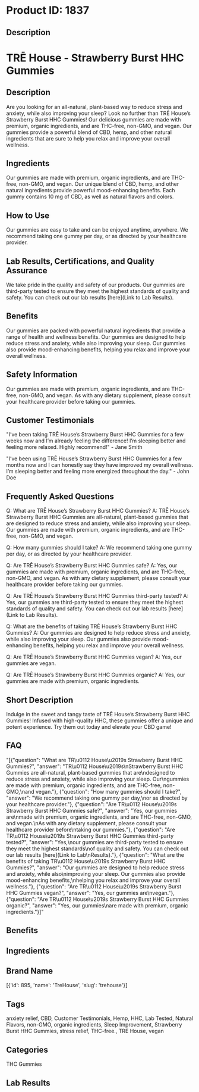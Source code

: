 # Product ID: 1837
## Description
<h1>TRĒ House - Strawberry Burst HHC Gummies</h1>
<h2>Description</h2>
<p>Are you looking for an all-natural, plant-based way to reduce stress and anxiety, while also improving your sleep? Look no further than TRĒ House’s Strawberry Burst HHC Gummies! Our delicious gummies are made with premium, organic ingredients, and are THC-free, non-GMO, and vegan. Our gummies provide a powerful blend of CBD, hemp, and other natural ingredients that are sure to help you relax and improve your overall wellness.</p>
<h2>Ingredients</h2>
<p>Our gummies are made with premium, organic ingredients, and are THC-free, non-GMO, and vegan. Our unique blend of CBD, hemp, and other natural ingredients provide powerful mood-enhancing benefits. Each gummy contains 10 mg of CBD, as well as natural flavors and colors.</p>
<h2>How to Use</h2>
<p>Our gummies are easy to take and can be enjoyed anytime, anywhere. We recommend taking one gummy per day, or as directed by your healthcare provider.</p>
<h2>Lab Results, Certifications, and Quality Assurance</h2>
<p>We take pride in the quality and safety of our products. Our gummies are third-party tested to ensure they meet the highest standards of quality and safety. You can check out our lab results [here](Link to Lab Results).</p>
<h2>Benefits</h2>
<p>Our gummies are packed with powerful natural ingredients that provide a range of health and wellness benefits. Our gummies are designed to help reduce stress and anxiety, while also improving your sleep. Our gummies also provide mood-enhancing benefits, helping you relax and improve your overall wellness.</p>
<h2>Safety Information</h2>
<p>Our gummies are made with premium, organic ingredients, and are THC-free, non-GMO, and vegan. As with any dietary supplement, please consult your healthcare provider before taking our gummies.</p>
<h2>Customer Testimonials</h2>
<p>"I’ve been taking TRĒ House’s Strawberry Burst HHC Gummies for a few weeks now and I’m already feeling the difference! I’m sleeping better and feeling more relaxed. Highly recommend!" - Jane Smith</p>
<p>"I’ve been using TRĒ House’s Strawberry Burst HHC Gummies for a few months now and I can honestly say they have improved my overall wellness. I’m sleeping better and feeling more energized throughout the day." - John Doe</p>
<h2>Frequently Asked Questions</h2>
<p>Q: What are TRĒ House’s Strawberry Burst HHC Gummies? A: TRĒ House’s Strawberry Burst HHC Gummies are all-natural, plant-based gummies that are designed to reduce stress and anxiety, while also improving your sleep. Our gummies are made with premium, organic ingredients, and are THC-free, non-GMO, and vegan.</p>
<p>Q: How many gummies should I take? A: We recommend taking one gummy per day, or as directed by your healthcare provider.</p>
<p>Q: Are TRĒ House’s Strawberry Burst HHC Gummies safe? A: Yes, our gummies are made with premium, organic ingredients, and are THC-free, non-GMO, and vegan. As with any dietary supplement, please consult your healthcare provider before taking our gummies.</p>
<p>Q: Are TRĒ House’s Strawberry Burst HHC Gummies third-party tested? A: Yes, our gummies are third-party tested to ensure they meet the highest standards of quality and safety. You can check out our lab results [here](Link to Lab Results).</p>
<p>Q: What are the benefits of taking TRĒ House’s Strawberry Burst HHC Gummies? A: Our gummies are designed to help reduce stress and anxiety, while also improving your sleep. Our gummies also provide mood-enhancing benefits, helping you relax and improve your overall wellness.</p>
<p>Q: Are TRĒ House’s Strawberry Burst HHC Gummies vegan? A: Yes, our gummies are vegan.</p>
<p>Q: Are TRĒ House’s Strawberry Burst HHC Gummies organic? A: Yes, our gummies are made with premium, organic ingredients.</p>

## Short Description
<p>Indulge in the sweet and tangy taste of TRĒ House&#8217;s Strawberry Burst HHC Gummies! Infused with high-quality HHC, these gummies offer a unique and potent experience. Try them out today and elevate your CBD game!</p>

## FAQ
"[{\"question\": \"What are TR\\u0112 House\\u2019s Strawberry Burst HHC Gummies?\", \"answer\": \"TR\\u0112 House\\u2019s\\nStrawberry Burst HHC Gummies are all-natural, plant-based gummies that are\\ndesigned to reduce stress and anxiety, while also improving your sleep. Our\\ngummies are made with premium, organic ingredients, and are THC-free, non-GMO,\\nand vegan.\"}, {\"question\": \"How many gummies should I take?\", \"answer\": \"We recommend taking one gummy per day,\\nor as directed by your healthcare provider.\"}, {\"question\": \"Are TR\\u0112 House\\u2019s Strawberry Burst HHC Gummies safe?\", \"answer\": \"Yes, our gummies are\\nmade with premium, organic ingredients, and are THC-free, non-GMO, and vegan.\\nAs with any dietary supplement, please consult your healthcare provider before\\ntaking our gummies.\"}, {\"question\": \"Are TR\\u0112 House\\u2019s Strawberry Burst HHC Gummies third-party tested?\", \"answer\": \"Yes,\\nour gummies are third-party tested to ensure they meet the highest standards\\nof quality and safety. You can check out our lab results [here](Link to Lab\\nResults).\"}, {\"question\": \"What are the benefits of taking TR\\u0112 House\\u2019s Strawberry Burst HHC Gummies?\", \"answer\": \"Our gummies are designed to help reduce stress and anxiety, while also\\nimproving your sleep. Our gummies also provide mood-enhancing benefits,\\nhelping you relax and improve your overall wellness.\"}, {\"question\": \"Are TR\\u0112 House\\u2019s Strawberry Burst HHC Gummies vegan?\", \"answer\": \"Yes, our gummies are\\nvegan.\"}, {\"question\": \"Are TR\\u0112 House\\u2019s Strawberry Burst HHC Gummies organic?\", \"answer\": \"Yes, our gummies\\nare made with premium, organic ingredients.\"}]"
## Benefits

## Ingredients

## Brand Name
[{'id': 895, 'name': 'TreHouse', 'slug': 'trehouse'}]
## Tags
anxiety relief, CBD, Customer Testimonials, Hemp, HHC, Lab Tested, Natural Flavors, non-GMO, organic ingredients, Sleep Improvement, Strawberry Burst HHC Gummies, stress relief, THC-free., TRĒ House, vegan
## Categories
THC Gummies
## Lab Results


